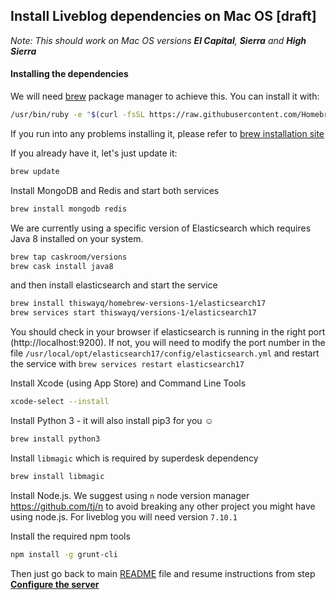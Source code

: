 ## Install Liveblog dependencies on Mac OS [draft]

*Note: This should work on Mac OS versions **El Capital**, **Sierra** and **High Sierra***

#### Installing the dependencies

We will need [brew](https://brew.sh/) package manager to achieve this. You can install it with:

```bash
/usr/bin/ruby -e "$(curl -fsSL https://raw.githubusercontent.com/Homebrew/install/master/install)"
```

If you run into any problems installing it, please refer to [brew installation site](https://docs.brew.sh/Installation.html)

If you already have it, let's just update it:
```bash
brew update
```

Install MongoDB and Redis and start both services
```bash
brew install mongodb redis
```

We are currently using a specific version of Elasticsearch which requires Java 8 installed on your system.
```bash
brew tap caskroom/versions
brew cask install java8
```

and then install elasticsearch and start the service
```bash
brew install thiswayq/homebrew-versions-1/elasticsearch17
brew services start thiswayq/versions-1/elasticsearch17
```

You should check in your browser if elasticsearch is running in the right port (http://localhost:9200). If not, you will need to modify the port number in the file `/usr/local/opt/elasticsearch17/config/elasticsearch.yml`
and restart the service with `brew services restart elasticsearch17`

Install Xcode (using App Store) and Command Line Tools
```bash
xcode-select --install
```

Install Python 3 - it will also install pip3 for you :relaxed:
```bash
brew install python3
```

Install `libmagic` which is required by superdesk dependency
```bash
brew install libmagic
```

Install Node.js. We suggest using `n` node version manager https://github.com/tj/n to avoid breaking any other project you might have using node.js. For liveblog you will need version `7.10.1`

Install the required npm tools
```bash
npm install -g grunt-cli
```

Then just go back to main [README](https://github.com/liveblog/liveblog/blob/master/README.md) file and resume instructions from step [**Configure the server**](https://github.com/liveblog/liveblog/blob/master/README.md#configure-the-server)
